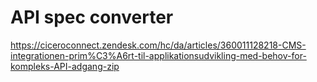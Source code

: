 # API spec converter



https://ciceroconnect.zendesk.com/hc/da/articles/360011128218-CMS-integrationen-prim%C3%A6rt-til-applikationsudvikling-med-behov-for-kompleks-API-adgang-zip


